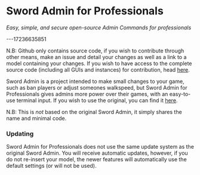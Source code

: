 # Sword Admin for Professionals
*Easy, simple, and secure open-source Admin Commands for professionals*

---17236635851

N.B: Github only contains source code, if you wish to contribute through other means, make an issue and detail your changes as well as a link to a model containing your changes. If you wish to have access to the complete source code (including all GUIs and instances) for contribution, head [here](https://create.roblox.com/store/asset/17236635851/).

Sword Admin is a project intended to make small changes to your game, such as ban players or adjust someones walkspeed, but Sword Admin for Professionals gives admins more power over their games, with an easy-to-use terminal input. If you wish to use the original, you can find it [here](https://devforum.roblox.com/t/sword-admin-commands/1553323).

N.B: This is *not* based on the original Sword Admin, it simply shares the name and minimal code.

### Updating
Sword Admin for Professionals does not use the same update system as the original Sword Admin. You will receive automatic updates, however, if you do not re-insert your model, the newer features will automatically use the default settings (or will not be used).
